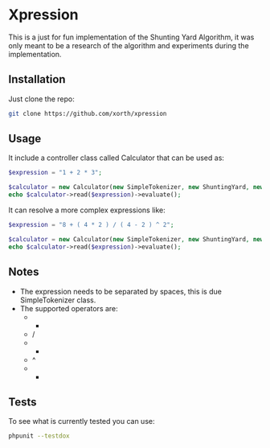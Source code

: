 # Xpression

This is a just for fun implementation of the Shunting Yard Algorithm, it was only meant to be a research of the algorithm and experiments during the implementation.

## Installation

Just clone the repo:

```bash
git clone https://github.com/xorth/xpression
```


## Usage

It include a controller class called Calculator that can be used as:

```php
$expression = "1 + 2 * 3";

$calculator = new Calculator(new SimpleTokenizer, new ShuntingYard, new Postfix);
echo $calculator->read($expression)->evaluate();
```

It can resolve a more complex expressions like:

```php
$expression = "8 + ( 4 * 2 ) / ( 4 - 2 ) ^ 2";

$calculator = new Calculator(new SimpleTokenizer, new ShuntingYard, new Postfix);
echo $calculator->read($expression)->evaluate();
```

## Notes

 - The expression needs to be separated by spaces, this is due SimpleTokenizer class.
 - The supported operators are:
     - +
     - /
     - *
     - ^
     - -

## Tests

To see what is currently tested you can use:

```bash
phpunit --testdox
```

